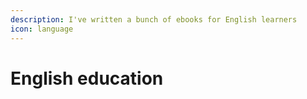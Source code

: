 ```yaml
---
description: I've written a bunch of ebooks for English learners
icon: language
---
```


# English education

